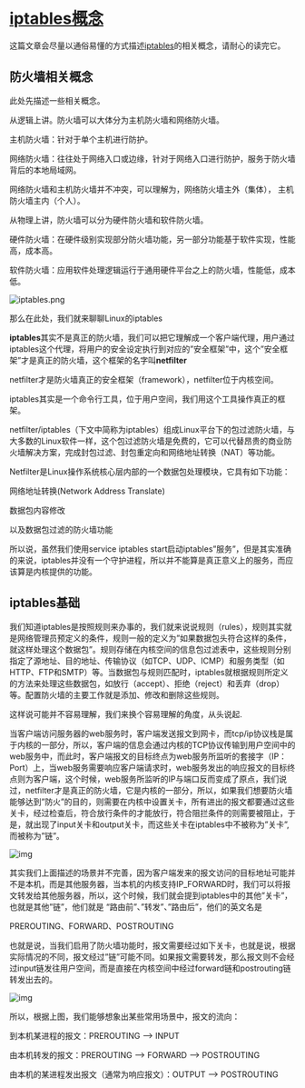# [iptables概念](https://www.zsythink.net/archives/1199)



这篇文章会尽量以通俗易懂的方式描述[iptables](https://www.zsythink.net/archives/tag/iptables/)的相关概念，请耐心的读完它。

 

## 防火墙相关概念

 

此处先描述一些相关概念。

从逻辑上讲。防火墙可以大体分为主机防火墙和网络防火墙。

主机防火墙：针对于单个主机进行防护。

网络防火墙：往往处于网络入口或边缘，针对于网络入口进行防护，服务于防火墙背后的本地局域网。

网络防火墙和主机防火墙并不冲突，可以理解为，网络防火墙主外（集体）， 主机防火墙主内（个人）。

 

从物理上讲，防火墙可以分为硬件防火墙和软件防火墙。

硬件防火墙：在硬件级别实现部分防火墙功能，另一部分功能基于软件实现，性能高，成本高。

软件防火墙：应用软件处理逻辑运行于通用硬件平台之上的防火墙，性能低，成本低。

 

![iptables.png](https://www.zsythink.net/wp-content/uploads/ueditor/php/upload/image/20170212/1486863972980583.png)

那么在此处，我们就来聊聊Linux的iptables

 

**iptables**其实不是真正的防火墙，我们可以把它理解成一个客户端代理，用户通过iptables这个代理，将用户的安全设定执行到对应的”安全框架”中，这个”安全框架”才是真正的防火墙，这个框架的名字叫**netfilter**

 

netfilter才是防火墙真正的安全框架（framework），netfilter位于内核空间。

iptables其实是一个命令行工具，位于用户空间，我们用这个工具操作真正的框架。

 

netfilter/iptables（下文中简称为iptables）组成Linux平台下的包过滤防火墙，与大多数的Linux软件一样，这个包过滤防火墙是免费的，它可以代替昂贵的商业防火墙解决方案，完成封包过滤、封包重定向和网络地址转换（NAT）等功能。

 

Netfilter是Linux操作系统核心层内部的一个数据包处理模块，它具有如下功能：

网络地址转换(Network Address Translate)

数据包内容修改

以及数据包过滤的防火墙功能

 

所以说，虽然我们使用service iptables start启动iptables”服务”，但是其实准确的来说，iptables并没有一个守护进程，所以并不能算是真正意义上的服务，而应该算是内核提供的功能。

 

## iptables基础

我们知道iptables是按照规则来办事的，我们就来说说规则（rules），规则其实就是网络管理员预定义的条件，规则一般的定义为”如果数据包头符合这样的条件，就这样处理这个数据包”。规则存储在内核空间的信息包过滤表中，这些规则分别指定了源地址、目的地址、传输协议（如TCP、UDP、ICMP）和服务类型（如HTTP、FTP和SMTP）等。当数据包与规则匹配时，iptables就根据规则所定义的方法来处理这些数据包，如放行（accept）、拒绝（reject）和丢弃（drop）等。配置防火墙的主要工作就是添加、修改和删除这些规则。

 

这样说可能并不容易理解，我们来换个容易理解的角度，从头说起.

 

当客户端访问服务器的web服务时，客户端发送报文到网卡，而tcp/ip协议栈是属于内核的一部分，所以，客户端的信息会通过内核的TCP协议传输到用户空间中的web服务中，而此时，客户端报文的目标终点为web服务所监听的套接字（IP：Port）上，当web服务需要响应客户端请求时，web服务发出的响应报文的目标终点则为客户端，这个时候，web服务所监听的IP与端口反而变成了原点，我们说过，netfilter才是真正的防火墙，它是内核的一部分，所以，如果我们想要防火墙能够达到”防火”的目的，则需要在内核中设置关卡，所有进出的报文都要通过这些关卡，经过检查后，符合放行条件的才能放行，符合阻拦条件的则需要被阻止，于是，就出现了input关卡和output关卡，而这些关卡在iptables中不被称为”关卡”,而被称为”链”。

![img](https://www.zsythink.net/wp-content/uploads/2017/02/021217_0051_1.png)

 

其实我们上面描述的场景并不完善，因为客户端发来的报文访问的目标地址可能并不是本机，而是其他服务器，当本机的内核支持IP_FORWARD时，我们可以将报文转发给其他服务器，所以，这个时候，我们就会提到iptables中的其他”关卡”，也就是其他”链”，他们就是  “路由前”、”转发”、”路由后”，他们的英文名是

PREROUTING、FORWARD、POSTROUTING

 

也就是说，当我们启用了防火墙功能时，报文需要经过如下关卡，也就是说，根据实际情况的不同，报文经过”链”可能不同。如果报文需要转发，那么报文则不会经过input链发往用户空间，而是直接在内核空间中经过forward链和postrouting链转发出去的。

![img](https://www.zsythink.net/wp-content/uploads/2017/02/021217_0051_2.png)

所以，根据上图，我们能够想象出某些常用场景中，报文的流向：

到本机某进程的报文：PREROUTING –> INPUT

由本机转发的报文：PREROUTING –> FORWARD –> POSTROUTING

由本机的某进程发出报文（通常为响应报文）：OUTPUT –> POSTROUTING
